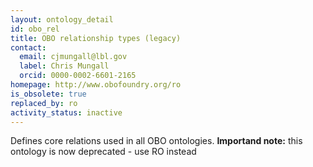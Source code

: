 ```yaml
---
layout: ontology_detail
id: obo_rel
title: OBO relationship types (legacy)
contact:
  email: cjmungall@lbl.gov
  label: Chris Mungall
  orcid: 0000-0002-6601-2165
homepage: http://www.obofoundry.org/ro
is_obsolete: true
replaced_by: ro
activity_status: inactive
---
```


Defines core relations used in all OBO ontologies. <b>Importand note:</b> this ontology is now deprecated - use RO instead
